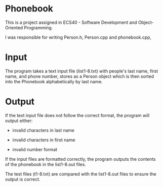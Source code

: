 # Phonebook
This is a project assigned in ECS40 - Software Development and Object-Oriented Programming.

I was responsible for writing Person.h, Person.cpp and phonebook.cpp,

# Input
The program takes a text input file (list1-8.txt) with people's last name, first name, and phone number, stores as a Person object which is then sorted into the Phonebook alphabetically by last name. 

# Output
If the text input file does not follow the correct format, the program will output either:

 - invalid characters in last name
  
 - invalid characters in first name
  
 - invalid number format


If the input files are formatted correctly, the program outputs the contents of the phonebook in the list1-8.out files.

The test files (t1-8.txt) are compared with the list1-8.out files to ensure the output is correct. 


  
 


  
